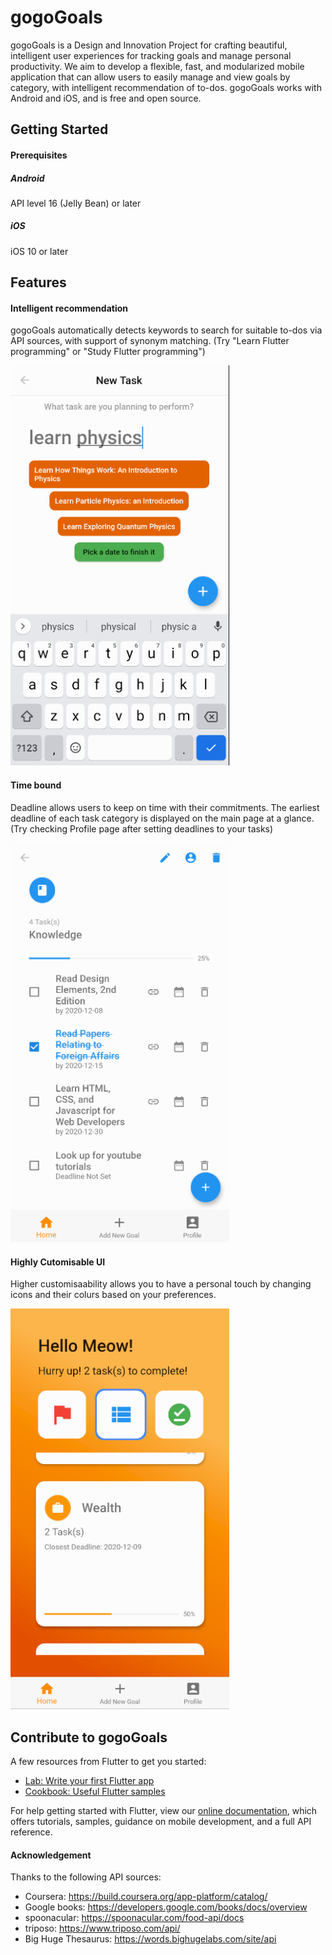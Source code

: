 # gogoGoals

gogoGoals is a Design and Innovation Project for crafting beautiful, intelligent user experiences for tracking goals and manage personal productivity. We aim to develop a flexible, fast, and modularized mobile application that can allow users to easily manage and view goals by category, with intelligent recommendation of to-dos. gogoGoals works with Android and iOS, and is free and open source.

## Getting Started

#### Prerequisites
##### Android
API level 16 (Jelly Bean) or later

##### iOS
iOS 10 or later

## Features

#### Intelligent recommendation
gogoGoals automatically detects keywords to search for suitable to-dos via API sources, with support of synonym matching.
(Try "Learn Flutter programming" or "Study Flutter programming")

<img src="https://github.com/NTU-AY2020-DIP-Group-8/gogogoals/blob/master/resources/recommend.png" width="350" alt="rec"/>

#### Time bound
Deadline allows users to keep on time with their commitments. The earliest deadline of each task category is displayed on the main page at a glance. (Try checking Profile page after setting deadlines to your tasks)

<img src="https://github.com/NTU-AY2020-DIP-Group-8/gogogoals/blob/master/resources/sorting.png" width="350" alt="sorting"/>

#### Highly Cutomisable UI
Higher customisaability allows you to have a personal touch by changing icons and their colurs based on your preferences.

<img src="https://github.com/NTU-AY2020-DIP-Group-8/gogogoals/blob/master/resources/custom.png" width="350" alt="ui"/>

## Contribute to gogoGoals

A few resources from Flutter to get you started:

- [Lab: Write your first Flutter app](https://flutter.dev/docs/get-started/codelab)
- [Cookbook: Useful Flutter samples](https://flutter.dev/docs/cookbook)

For help getting started with Flutter, view our
[online documentation](https://flutter.dev/docs), which offers tutorials,
samples, guidance on mobile development, and a full API reference.

#### Acknowledgement

Thanks to the following API sources:
- Coursera: https://build.coursera.org/app-platform/catalog/
- Google books: https://developers.google.com/books/docs/overview
- spoonacular: https://spoonacular.com/food-api/docs
- triposo: https://www.triposo.com/api/
- Big Huge Thesaurus: https://words.bighugelabs.com/site/api